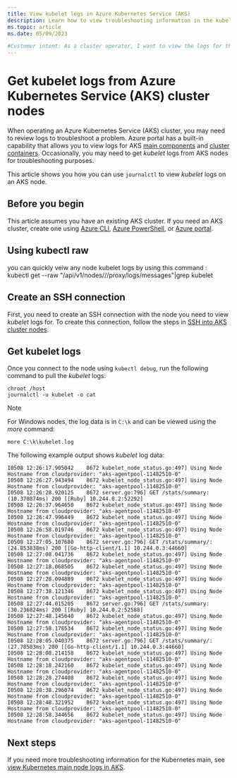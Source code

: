 ```yaml
---
title: View kubelet logs in Azure Kubernetes Service (AKS)
description: Learn how to view troubleshooting information in the kubelet logs from Azure Kubernetes Service (AKS) nodes
ms.topic: article
ms.date: 05/09/2023

#Customer intent: As a cluster operator, I want to view the logs for the kubelet that runs on each node in an AKS cluster to troubleshoot problems.
---
```


# Get kubelet logs from Azure Kubernetes Service (AKS) cluster nodes

When operating an Azure Kubernetes Service (AKS) cluster, you may need to review logs to troubleshoot a problem. Azure portal has a built-in capability that allows you to view logs for AKS [main components][aks-main-logs] and [cluster containers][azure-container-logs]. Occasionally, you may need to get *kubelet* logs from AKS nodes for troubleshooting purposes.

This article shows you how you can use `journalctl` to view *kubelet* logs on an AKS node.

## Before you begin

This article assumes you have an existing AKS cluster. If you need an AKS cluster, create one using [Azure CLI][aks-quickstart-cli], [Azure PowerShell][aks-quickstart-powershell], or [Azure portal][aks-quickstart-portal].

## Using kubectl raw
you can quickly veiw any node kubelet logs by using this command :
kubectl get --raw "/api/v1/nodes//<nodename/>/proxy/logs/messages"|grep kubelet

## Create an SSH connection

First, you need to create an SSH connection with the node you need to view *kubelet* logs for. To create this connection, follow the steps in [SSH into AKS cluster nodes][aks-ssh].

## Get kubelet logs

Once you connect to the node using `kubectl debug`, run the following command to pull the *kubelet* logs:

```console
chroot /host
journalctl -u kubelet -o cat
```

> [!NOTE]
> For Windows nodes, the log data is in `C:\k` and can be viewed using the *more* command:
>
> ```console
> more C:\k\kubelet.log
> ```

The following example output shows *kubelet* log data:

```output
I0508 12:26:17.905042    8672 kubelet_node_status.go:497] Using Node Hostname from cloudprovider: "aks-agentpool-11482510-0"
I0508 12:26:27.943494    8672 kubelet_node_status.go:497] Using Node Hostname from cloudprovider: "aks-agentpool-11482510-0"
I0508 12:26:28.920125    8672 server.go:796] GET /stats/summary: (10.370874ms) 200 [[Ruby] 10.244.0.2:52292]
I0508 12:26:37.964650    8672 kubelet_node_status.go:497] Using Node Hostname from cloudprovider: "aks-agentpool-11482510-0"
I0508 12:26:47.996449    8672 kubelet_node_status.go:497] Using Node Hostname from cloudprovider: "aks-agentpool-11482510-0"
I0508 12:26:58.019746    8672 kubelet_node_status.go:497] Using Node Hostname from cloudprovider: "aks-agentpool-11482510-0"
I0508 12:27:05.107680    8672 server.go:796] GET /stats/summary/: (24.853838ms) 200 [[Go-http-client/1.1] 10.244.0.3:44660]
I0508 12:27:08.041736    8672 kubelet_node_status.go:497] Using Node Hostname from cloudprovider: "aks-agentpool-11482510-0"
I0508 12:27:18.068505    8672 kubelet_node_status.go:497] Using Node Hostname from cloudprovider: "aks-agentpool-11482510-0"
I0508 12:27:28.094889    8672 kubelet_node_status.go:497] Using Node Hostname from cloudprovider: "aks-agentpool-11482510-0"
I0508 12:27:38.121346    8672 kubelet_node_status.go:497] Using Node Hostname from cloudprovider: "aks-agentpool-11482510-0"
I0508 12:27:44.015205    8672 server.go:796] GET /stats/summary: (30.236824ms) 200 [[Ruby] 10.244.0.2:52588]
I0508 12:27:48.145640    8672 kubelet_node_status.go:497] Using Node Hostname from cloudprovider: "aks-agentpool-11482510-0"
I0508 12:27:58.178534    8672 kubelet_node_status.go:497] Using Node Hostname from cloudprovider: "aks-agentpool-11482510-0"
I0508 12:28:05.040375    8672 server.go:796] GET /stats/summary/: (27.78503ms) 200 [[Go-http-client/1.1] 10.244.0.3:44660]
I0508 12:28:08.214158    8672 kubelet_node_status.go:497] Using Node Hostname from cloudprovider: "aks-agentpool-11482510-0"
I0508 12:28:18.242160    8672 kubelet_node_status.go:497] Using Node Hostname from cloudprovider: "aks-agentpool-11482510-0"
I0508 12:28:28.274408    8672 kubelet_node_status.go:497] Using Node Hostname from cloudprovider: "aks-agentpool-11482510-0"
I0508 12:28:38.296074    8672 kubelet_node_status.go:497] Using Node Hostname from cloudprovider: "aks-agentpool-11482510-0"
I0508 12:28:48.321952    8672 kubelet_node_status.go:497] Using Node Hostname from cloudprovider: "aks-agentpool-11482510-0"
I0508 12:28:58.344656    8672 kubelet_node_status.go:497] Using Node Hostname from cloudprovider: "aks-agentpool-11482510-0"
```

## Next steps

If you need more troubleshooting information for the Kubernetes main, see [view Kubernetes main node logs in AKS][aks-main-logs].

<!-- LINKS - internal -->
[aks-ssh]: ssh.md
[aks-main-logs]: monitor-aks-reference.md#resource-logs
[aks-quickstart-cli]: ./learn/quick-kubernetes-deploy-cli.md
[aks-quickstart-portal]: ./learn/quick-kubernetes-deploy-portal.md
[aks-quickstart-powershell]: ./learn/quick-kubernetes-deploy-powershell.md
[azure-container-logs]: ../azure-monitor/containers/container-insights-overview.md
